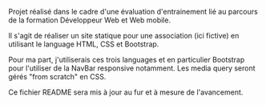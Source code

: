 Projet réalisé dans le cadre d'une évaluation d'entrainement lié au parcours de la formation Développeur Web et Web mobile.

Il s'agit de réaliser un site statique pour une association (ici fictive) en utilisant le language HTML, CSS et Bootstrap.

Pour ma part, j'utiliserais ces trois languages et en particulier Bootstrap pour l'utiliser de la NavBar responsive notamment. 
Les media query seront gérés "from scratch" en CSS.

Ce fichier README sera mis à jour au fur et à mesure de l'avancement.